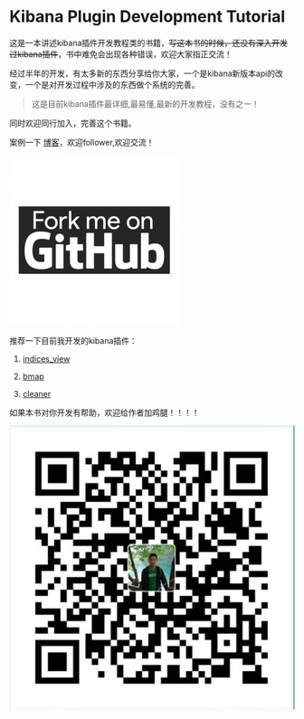 # Kibana Plugin Development Tutorial

这是一本讲述kibana插件开发教程类的书籍，~~写这本书的时候，还没有深入开发过kibana插件~~，书中难免会出现各种错误，欢迎大家指正交流！

经过半年的开发，有太多新的东西分享给你大家，一个是kibana新版本api的改变，一个是对开发过程中涉及的东西做个系统的完善。

> 这是目前kibana插件最详细,最易懂,最新的开发教程，没有之一！

同时欢迎同行加入，完善这个书籍。



案例一下 [博客](http://trumandu.github.io/)，欢迎follower,欢迎交流！

![](/assets/fork-me-github.png)


推荐一下目前我开发的kibana插件：

1. [indices_view](https://github.com/TrumanDu/indices_view)

2. [bmap](https://github.com/TrumanDu/bmap)

3. [cleaner]()

如果本书对你开发有帮助，欢迎给作者加鸡腿！！！！

![](/assets/wechatpay.jpg)


